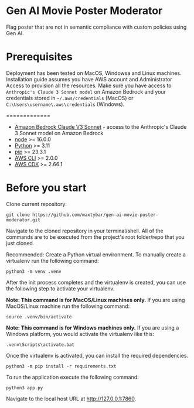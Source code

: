 # Gen AI Movie Poster Moderator
Flag poster that are not in semantic compliance with custom policies using Gen AI.

# Prerequisites

Deployment has been tested on MacOS, Windowsa and Linux machines. Installation guide assumes you have AWS account and Administrator Access to provision all the resources. Make sure you have access to `Anthropic's Claude 3 Sonnet model` on Amazon Bedrock and your credentials stored in `~/.aws/credentials` (MacOS) or `C:\Users\username\.aws\credentials` (Windows).

=============

* [Amazon Bedrock Claude V3 Sonnet](https://www.aboutamazon.com/news/aws/amazon-bedrock-anthropic-ai-claude-3) - access to the Anthropic's Claude 3 Sonnet model on Amazon Bedrock
* [node](https://docs.npmjs.com/downloading-and-installing-node-js-and-npm) >= 16.0.0
* [Python](https://www.python.org/) >= 3.11
* [pip](https://pypi.org/project/pip/) >= 23.3.1
* [AWS CLI](https://docs.aws.amazon.com/cli/latest/userguide/getting-started-install.html) >= 2.0.0
* [AWS CDK](https://docs.aws.amazon.com/cdk/v2/guide/getting_started.html) >= 2.66.1

# Before you start

Clone current repository:

```
git clone https://github.com/maxtybar/gen-ai-movie-poster-moderator.git
```

Navigate to the cloned repository in your terminal/shell. All of the commands are to be executed from the project's root folder/repo that you just cloned.

Recommended: Create a Python virtual environment. To manually create a virtualenv run the following command:

```
python3 -m venv .venv
```

After the init process completes and the virtualenv is created, you can use the following
step to activate your virtualenv.

**Note: This command is for MacOS/Linux machines only.** 
If you are using MacOS/Linux machine run the following command:

```
source .venv/bin/activate
```

**Note: This command is for Windows machines only.** 
If you are using a Windows platform, you would activate the virtualenv like this:

```
.venv\Scripts\activate.bat
```

Once the virtualenv is activated, you can install the required dependencies.

```
python3 -m pip install -r requirements.txt
```

To run the application execute the following command:

```
python3 app.py
```

Navigate to the local host URL at http://127.0.0.1:7860.



